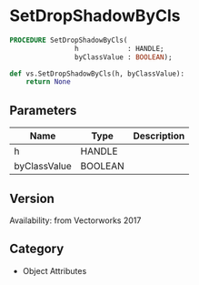 # SetDropShadowByCls

```pascal
PROCEDURE SetDropShadowByCls(
				h            : HANDLE;
				byClassValue : BOOLEAN);
```

```python
def vs.SetDropShadowByCls(h, byClassValue):
    return None
```

## Parameters
|Name|Type|Description|
|---|---|---|
|h|HANDLE|   |
|byClassValue|BOOLEAN|   |

## Version
Availability: from Vectorworks 2017

## Category
* Object Attributes

